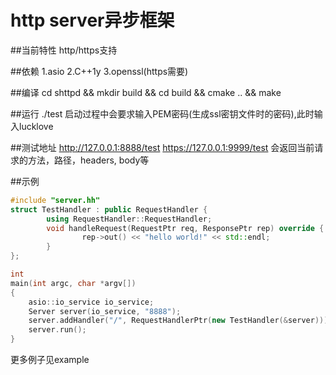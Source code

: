 http server异步框架
===================

##当前特性
http/https支持

##依赖
1.asio
2.C++1y
3.openssl(https需要)

##编译
cd shttpd && mkdir build && cd build && cmake .. && make

##运行
./test
启动过程中会要求输入PEM密码(生成ssl密钥文件时的密码),此时输入lucklove

##测试地址
http://127.0.0.1:8888/test
https://127.0.0.1:9999/test
会返回当前请求的方法，路径，headers, body等

##示例
```c++
#include "server.hh"
struct TestHandler : public RequestHandler {
        using RequestHandler::RequestHandler;
        void handleRequest(RequestPtr req, ResponsePtr rep) override {
                rep->out() << "hello world!" << std::endl;
        }
};

int
main(int argc, char *argv[])
{
	asio::io_service io_service;
	Server server(io_service, "8888");
	server.addHandler("/", RequestHandlerPtr(new TestHandler(&server)));
	server.run();
}
```
更多例子见example
